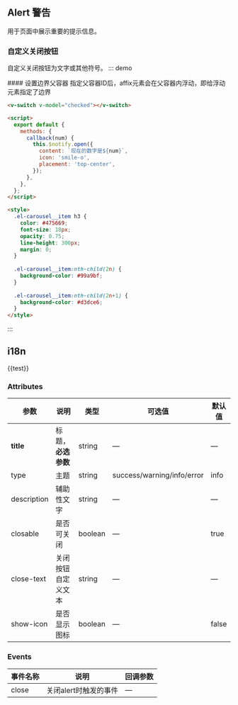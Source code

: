 <script>
  import {t} from '../../../vb/locale'
  export default {
    data: ()=> ({
      test: t('select.placeholder'),
      checked: true
    }),
    methods: {
      hello() {
        alert('Hello World!');
      }
    }
  }
</script>
<style>
  .demo-box.demo-alert .el-alert {
    margin: 20px 0 0;
  }

  .demo-box.demo-alert .el-alert:first-child {
    margin: 0;
  }
</style>

## Alert 警告

用于页面中展示重要的提示信息。

### 自定义关闭按钮

自定义关闭按钮为文字或其他符号。
::: demo
<summary>
  #### 设置边界父容器
  指定父容器ID后，affix元素会在父容器内浮动，即给浮动元素指定了边界
</summary>

```html
<v-switch v-model="checked"></v-switch>

<script>
  export default {
    methods: {
      callback(num) {
        this.$notify.open({
          content: `现在的数字是${num}`,
          icon: 'smile-o',
          placement: 'top-center',
        });
      },
    },
  };
</script>

<style>
  .el-carousel__item h3 {
    color: #475669;
    font-size: 18px;
    opacity: 0.75;
    line-height: 300px;
    margin: 0;
  }
  
  .el-carousel__item:nth-child(2n) {
    background-color: #99a9bf;
  }
  
  .el-carousel__item:nth-child(2n+1) {
    background-color: #d3dce6;
  }
</style>
```
:::
## i18n
<div>{{test}}</div>


### Attributes
| 参数      | 说明          | 类型      | 可选值                           | 默认值  |
|---------- |-------------- |---------- |--------------------------------  |-------- |
| **title** | 标题，**必选参数** | string | — | — |
| type | 主题 | string | success/warning/info/error | info |
| description | 辅助性文字 | string | — | — |
| closable | 是否可关闭 | boolean | — | true |
| close-text | 关闭按钮自定义文本 | string | — | — |
| show-icon | 是否显示图标 | boolean | — | false |


### Events
| 事件名称 | 说明 | 回调参数 |
|---------- |-------- |---------- |
| close | 关闭alert时触发的事件 | — |

